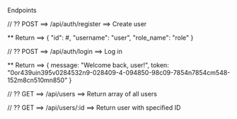 Endpoints

// ?? POST ==> /api/auth/register ==> Create user

\*\* Return ==>
{
"id": #,
"username": "user",
"role_name": "role"
}

// ?? POST ==> /api/auth/login ==> Log in

\*\* Return ==>
{
message: "Welcome back, user!",
token: "0or439uin395v0284532n9-028409-4-094850-98c09-7854n7854cm548-152m8cn510mn850"
}

// ?? GET ==> /api/users ==> Return array of all users

// ?? GET ==> /api/users/:id ==> Return user with specified ID
